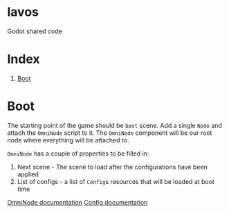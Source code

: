 # lavos
Godot shared code

# Index

1. [Boot](#boot)

# Boot

The starting point of the game should be `boot` scene.
Add a single `Node` and attach the `OmniNode` script to it. The `OmniNode` component will be our root node where everything will be attached to.

`OmniNode` has a couple of properties to be filled in:
1. Next scene - The scene to load after the configurations have been applied
2. List of configs - a list of `Config`s resources that will be loaded at boot time

[OmniNode documentation](godot/nodes/)
[Config documentation](godot/dependency/)
